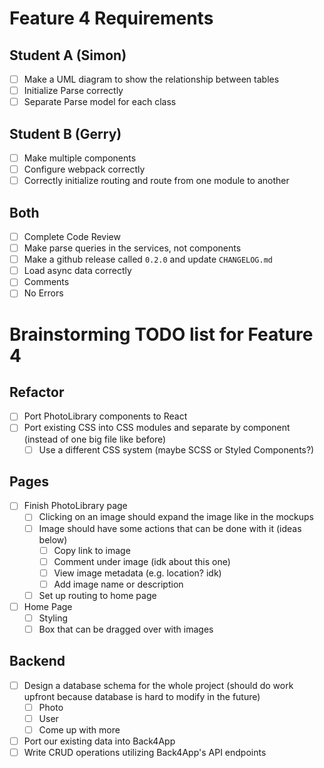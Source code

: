 # Feature 4 Requirements

## Student A (Simon)
- [ ] Make a UML diagram to show the relationship between tables
- [ ] Initialize Parse correctly
- [ ] Separate Parse model for each class

## Student B (Gerry)
- [ ] Make multiple components
- [ ] Configure webpack correctly
- [ ] Correctly initialize routing and route from one module to another

## Both
- [ ] Complete Code Review
- [ ] Make parse queries in the services, not components
- [ ] Make a github release called `0.2.0` and update `CHANGELOG.md`
- [ ] Load async data correctly
- [ ] Comments
- [ ] No Errors

# Brainstorming TODO list for Feature 4

## Refactor
- [ ] Port PhotoLibrary components to React
- [ ] Port existing CSS into CSS modules and separate by component (instead of
one big file like before)
    - [ ] Use a different CSS system (maybe SCSS or Styled Components?)

## Pages
- [ ] Finish PhotoLibrary page
    - [ ] Clicking on an image should expand the image like in the mockups
    - [ ] Image should have some actions that can be done with it (ideas below)
        - [ ] Copy link to image
        - [ ] Comment under image (idk about this one)
        - [ ] View image metadata (e.g. location? idk)
        - [ ] Add image name or description
    - [ ] Set up routing to home page
- [ ] Home Page
    - [ ] Styling
    - [ ] Box that can be dragged over with images

## Backend
- [ ] Design a database schema for the whole project (should do work upfront 
because database is hard to modify in the future)
    - [ ] Photo
    - [ ] User
    - [ ] Come up with more
- [ ] Port our existing data into Back4App
- [ ] Write CRUD operations utilizing Back4App's API endpoints